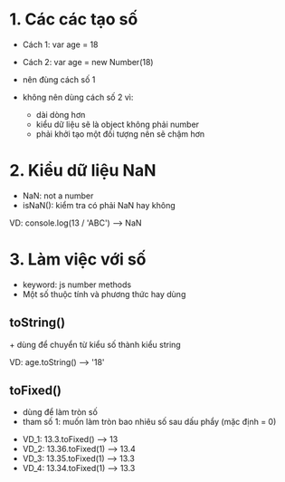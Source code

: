 # 1. Các các tạo số
  - Cách 1: var age = 18
   - Cách 2: var age = new Number(18)

  - nên đùng cách số 1
  - không nên dùng cách số 2 vì: 
    + dài dòng hơn
    + kiểu dữ liệu sẽ là object không phải number
    + phải khởi tạo một đối tượng nên sẽ chậm hơn

# 2. Kiểu dữ liệu NaN
  + NaN: not a number
  + isNaN(): kiểm tra có phải NaN hay không 

  VD: console.log(13 / 'ABC') --> NaN

# 3. Làm việc với số
  - keyword: js number methods
  - Một số thuộc tính và phương thức hay dùng

  <h2><b>toString() </b></h2> 
  + dùng để chuyển từ kiểu số thành kiểu string

  VD: age.toString() --> '18'

  <h2><b>toFixed()  </b></h2> 
  
  + dùng để làm tròn số
  + tham số 1: muốn làm tròn bao nhiêu số sau dấu phẩy (mặc định = 0)

  - VD_1: 13.3.toFixed() --> 13
  - VD_2: 13.36.toFixed(1) --> 13.4
  - VD_3: 13.35.toFixed(1) --> 13.3
  - VD_4: 13.34.toFixed(1) --> 13.3
